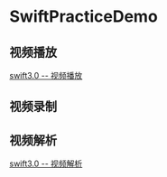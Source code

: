 # SwiftPracticeDemo
## 视频播放
[swift3.0 -- 视频播放](http://www.jianshu.com/p/01f74304c518)
## 视频录制
[]()
## 视频解析
[swift3.0 -- 视频解析](http://www.jianshu.com/p/ad0fbd17473e)


